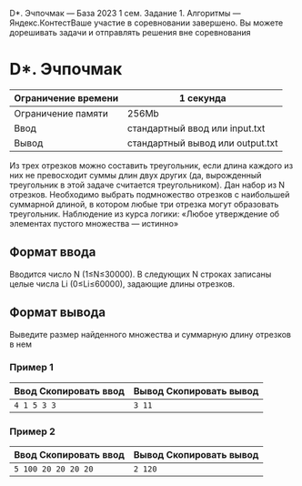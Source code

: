 D\*. Эчпочмак — База 2023 1 сем. Задание 1\. Алгоритмы — Яндекс.КонтестВаше участие в соревновании завершено. Вы можете дорешивать задачи и отправлять решения вне соревнования



D\*. Эчпочмак
=============




| Ограничение времени | 1 секунда |
| --- | --- |
| Ограничение памяти | 256Mb |
| Ввод | стандартный ввод или input.txt |
| Вывод | стандартный вывод или output.txt |




 Из трех отрезков можно составить треугольник, если длина каждого из них не превосходит суммы длин двух других (да, вырожденный
 треугольник в этой задаче считается треугольником). 
 Дан набор из N
 отрезков. Необходимо выбрать подмножество отрезков с наибольшей суммарной длиной, в котором любые три отрезка могут образовать
 треугольник. 
 Наблюдение из курса логики: «Любое утверждение об элементах пустого множества — истинно»






Формат ввода
------------


 Вводится число N
 (1≤N≤30000). В следующих N строках записаны целые числа Li
 (0≤Li≤60000),
 задающие длины отрезков. 
 
Формат вывода
-------------


 Выведите размер найденного множества и суммарную длину отрезков в нем 
### Пример 1




| Ввод Скопировать ввод | Вывод Скопировать вывод |
| --- | --- |
| ``` 4 1 5 3 3  ``` | ``` 3 11  ``` |


### Пример 2




| Ввод Скопировать ввод | Вывод Скопировать вывод |
| --- | --- |
| ``` 5 100 20 20 20 20  ``` | ``` 2 120  ``` |


